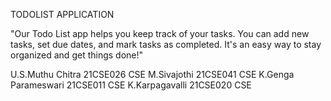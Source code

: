 TODOLIST APPLICATION


"Our Todo List app helps you keep track of your tasks.
You can add new tasks, set due dates, and mark tasks as completed. 
It's an easy way to stay organized and get things done!"


U.S.Muthu Chitra 21CSE026 CSE
M.Sivajothi 21CSE041 CSE
K.Genga Parameswari 21CSE011 CSE
K.Karpagavalli 21CSE020 CSE